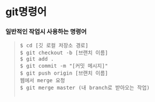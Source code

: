 # git명령어

### 일반적인 작업시 사용하는 명령어
><pre>
> $ cd [깃 로컬 저장소 경로]
>$ git checkout -b [브랜치 이름]
>$ git add .
>$ git commit -m "[커밋 메시지]"
>$ git push origin [브랜치 이름]
>웹에서 merge 요청
>$ git merge master (내 branch로 받아오는 작업)
</pre>

